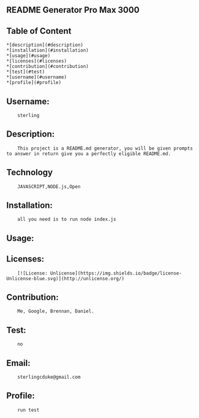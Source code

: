 
  
## README Generator Pro Max 3000
    
## Table of Content
    *[description](#description)
    *[installation](#installation)
    *[usage](#usage)
    *[licenses](#licenses)
    *[contribution](#contribution)
    *[test](#test)
    *[username](#username)
    *[profile](#profile)


## Username:
        sterling
  
## Description:
        This project is a README.md generator, you will be given prompts to answer in return give you a perfectly eligible README.md. 
## Technology
        JAVASCRIPT,NODE.js,Open
   
## Installation:
        all you need is to run node index.js
   
## Usage:
        
 
## Licenses:
        [![License: Unlicense](https://img.shields.io/badge/license-Unlicense-blue.svg)](http://unlicense.org/)
  
## Contribution:
        Me, Google, Brennan, Daniel.
   
## Test:
        no
   
## Email:
        sterlingcduke@gmail.com
    
## Profile:
        run test
   
    